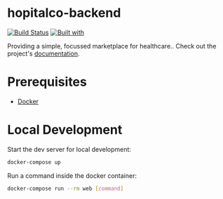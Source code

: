 # hopitalco-backend

[![Build Status](https://travis-ci.org/hospitalCo/hopitalco-backend.svg?branch=master)](https://travis-ci.org/hospitalCo/hopitalco-backend)
[![Built with](https://img.shields.io/badge/Built_with-Cookiecutter_Django_Rest-F7B633.svg)](https://github.com/agconti/cookiecutter-django-rest)

Providing a simple, focussed marketplace for healthcare.. Check out the project's [documentation](http://hospitalCo.github.io/hopitalco-backend/).

# Prerequisites

- [Docker](https://docs.docker.com/docker-for-mac/install/)  

# Local Development

Start the dev server for local development:
```bash
docker-compose up
```

Run a command inside the docker container:

```bash
docker-compose run --rm web [command]
```

